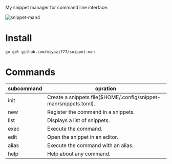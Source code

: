 My snippet manager for command line interface.

![snippet-man4](https://user-images.githubusercontent.com/6778417/103437872-fdea3e80-4c6f-11eb-8812-06e8145c1f44.gif)

# Install

```
go get github.com/miyazi777/snippet-man
```

# Commands

| subcommand | opration                                                         |
|------------|------------------------------------------------------------------|
| init       | Create a snippets file($HOME/.config/snippet-man/snippets.toml). |
| new        | Register the command in a snippets.                              |
| list       | Displays a list of snippets.                                     |
| exec       | Execute the command.                                             |
| edit       | Open the snippet in an editor.                                   |
| alias      | Execute the command with an alias.                               |
| help       | Help about any command.                                          |


